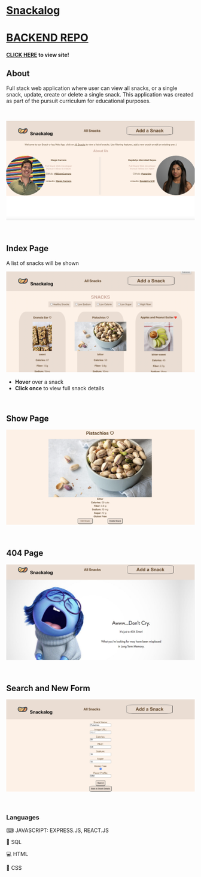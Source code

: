 # [Snackalog](https://luminous-travesseiro-0eb39b.netlify.app/)

# [BACKEND REPO](https://github.com/arerimr/snack-a-log-backend)

#### [CLICK HERE](http://localhost:3000/) to view site!

## About
Full stack web application where user can view all snacks, or a single snack, update, create or delete a single snack. This application was created as part of the pursuit curriculum for educational purposes.

<br>

![HOME PAGE](./src/assets/home.png)

<br>

## Index Page
A list of snacks will be shown

![INDEX PAGE](./src/assets/index.png)

* **Hover** over a snack
* **Click once** to view full snack details

<br>

## Show Page

![SHOW PAGE](./src/assets/show.png)

<br>

## 404 Page

![404 PAGE](./src/assets/notfound.png)

<br>

## Search and New Form
![FORM](./src/assets/form.png)

<br>

### Languages
<p>⌨ JAVASCRIPT: EXPRESS.JS, REACT.JS</p>
<p>🍩 SQL</p>
<p>💻 HTML</p>
🎨 CSS
